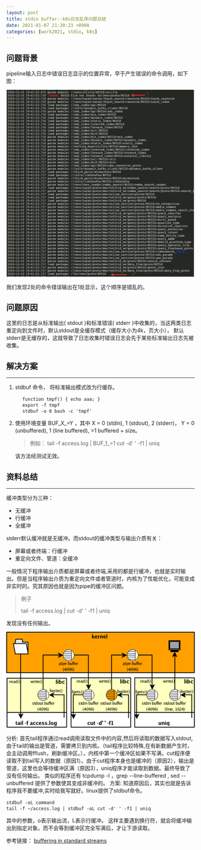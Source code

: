 ```yaml
---
layout: post
title: stdio buffer--k8s日志乱序问题总结
date: 2021-01-07 21:20:23 +0900
categories: [work2021, stdio, k8s]
---
```

## 问题背景
pipeline输入日志中错误日志显示的位置异常，早于产生错误的命令调用，如下图：

![Alt text](/public/img/work/日志乱序.png)

我们发现2处的命令错误输出在1处显示，这个顺序是错乱的。

## 问题原因
这里的日志是从标准输出( stdout )和标准错误( stderr )中收集的，当这两类日志重定向到文件时，默认stdout是全缓存模式（缓存大小为4k，页大小）， 默认stderr是无缓存的，这就导致了日志收集时错误日志会先于某些标准输出日志先被收集。

## 解决方案
---
1. stdbuf 命令， 将标准输出模式改为行缓存。
```
      function tmpf() { echo aaa; }
      export -f tmpf
      stdbuf -o 0 bash -c 'tmpf'
```
2. 使用环境变量 BUF_X_=Y  ，其中 X = 0 (stdin), 1 (stdout), 2 (stderr)， Y = 0 (unbuffered), 1 (line buffered), >1 buffered + size。 
     
     > 例如： tail -f access.log \| BUF_1_=1 cut -d\' \' -f1 | uniq
     
     该方法经测试无效。
     
## 资料总结
---
缓冲类型分为三种：
* 无缓冲
* 行缓冲
* 全缓冲

stderr默认缓冲就是无缓冲。而stdout的缓冲类型与输出介质有关：
- 屏幕或者终端：行缓冲
- 重定向文件、管道：全缓冲

一般情况下程序输出介质都是屏幕或者终端,采用的都是行缓冲，也就是实时输出。但是当程序输出介质为重定向文件或者管道时，内核为了性能优化，可能变成非实时的。究其原因也就是因为pipe的缓冲区问题。

> 例子
>   
>   tail -f access.log \| cut -d\' \' -f1 \| uniq   

发现没有任何输出。

![Alt text](/public/img/work/stdio.png)

分析:
首先tail程序通过read调用读取文件中的内容,然后将读取的数据写入stdout,由于tail的输出是管道，需要拷贝到内核。（tail程序比较特殊,在有新数据产生时，会主动调用fflush，刷新缓冲区。），内核中第一个缓冲区如果不写满，cut程序便读取不到tail写入的数据（原因1）。由于cut程序本身也是缓冲的（原因2），输出是管道，这里也会等待缓冲区满（原因3），uniq程序才能读取到数据。最终导致了没有任何输出。
类似的程序还有 tcpdump -l ，grep --line-buffered , sed --unbuffered 提供了参数使其变成非缓冲的。
方案:
知道原因后，其实也就是告诉程序我不要缓冲,实时给我写就好。linux提供了stdbuf命令。
```
stdbuf -oL command
tail -f ~/access.log | stdbuf -oL cut -d' ' -f1 | uniq
```
其中的参数，o表示输出流，L表示行缓冲。 这样主要遇到换行符，就会将缓冲输出到指定对象。而不会等到缓冲区完全写满后，才让下游读取。

参考链接： [buffering in standard streams](http://www.pixelbeat.org/programming/stdio_buffering/)